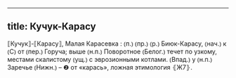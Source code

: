 
---
title: Кучук-Карасу
---
⟦Кучук⟧-⟦Карасу⟧, Малая Карасевка
: ⦅п.⦆ ⦅пр.⦆ ⦅р.⦆ Биюк-Карасу, ⦅нач.⦆ к ⦅С⦆ от ⦅пер.⦆ Горуча; выше ⦅н.п.⦆ Поворотное ⦅Белог.⦆ течет по узкому, местами скалистому ⦅ущ.⦆ с эврозионными котлами. ⦅Впад.⦆ у ⦅н.п.⦆ Заречье ⦅Нижн.⦆ – ❷ от «карась», ложная этимология ⦃Ж7⦄.
